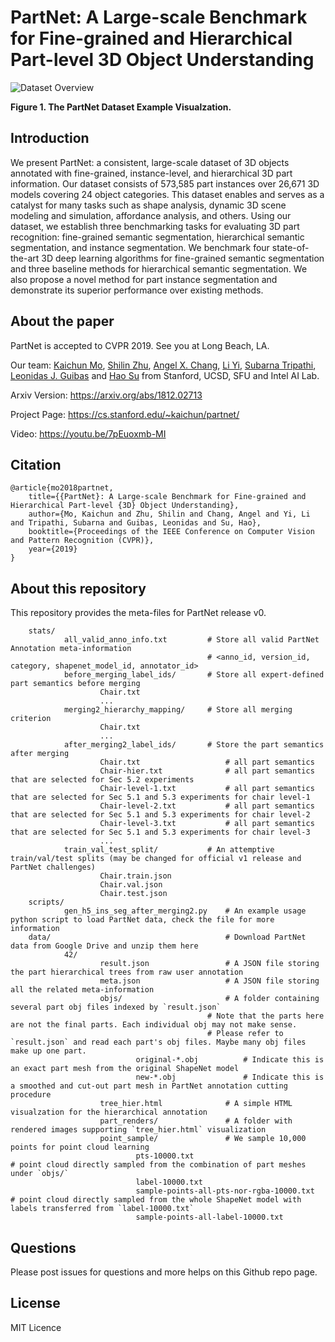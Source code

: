 # PartNet: A Large-scale Benchmark for Fine-grained and Hierarchical Part-level 3D Object Understanding 

![Dataset Overview](https://github.com/daerduoCarey/partnet_dataset/blob/master/images/data_visu.png)

**Figure 1. The PartNet Dataset Example Visualzation.**

## Introduction

We present PartNet: a consistent, large-scale dataset of 3D objects annotated with fine-grained, instance-level, and hierarchical 3D part information. Our dataset consists of 573,585 part instances over 26,671 3D models covering 24 object categories. This dataset enables and serves as a catalyst for many tasks such as shape analysis, dynamic 3D scene modeling and simulation, affordance analysis, and others. Using our dataset, we establish three benchmarking tasks for evaluating 3D part recognition: fine-grained semantic segmentation, hierarchical semantic segmentation, and instance segmentation. We benchmark four state-of-the-art 3D deep learning algorithms for fine-grained semantic segmentation and three baseline methods for hierarchical semantic segmentation. We also propose a novel method for part instance segmentation and demonstrate its superior performance over existing methods.

## About the paper

PartNet is accepted to CVPR 2019. See you at Long Beach, LA.

Our team: [Kaichun Mo](https://cs.stanford.edu/~kaichun), [Shilin Zhu](http://cseweb.ucsd.edu/~shz338/), [Angel X. Chang](https://angelxuanchang.github.io/), [Li Yi](https://cs.stanford.edu/~ericyi/), [Subarna Tripathi](https://subarnatripathi.github.io/), [Leonidas J. Guibas](https://geometry.stanford.edu/member/guibas/) and [Hao Su](http://cseweb.ucsd.edu/~haosu/) from Stanford, UCSD, SFU and Intel AI Lab.

Arxiv Version: https://arxiv.org/abs/1812.02713

Project Page: https://cs.stanford.edu/~kaichun/partnet/

Video: https://youtu.be/7pEuoxmb-MI

## Citation

    @article{mo2018partnet,
        title={{PartNet}: A Large-scale Benchmark for Fine-grained and Hierarchical Part-level {3D} Object Understanding},
        author={Mo, Kaichun and Zhu, Shilin and Chang, Angel and Yi, Li and Tripathi, Subarna and Guibas, Leonidas and Su, Hao},
        booktitle={Proceedings of the IEEE Conference on Computer Vision and Pattern Recognition (CVPR)},
        year={2019}
    }

## About this repository

This repository provides the meta-files for PartNet release v0. 


```
    stats/
            all_valid_anno_info.txt         # Store all valid PartNet Annotation meta-information
                                            # <anno_id, version_id, category, shapenet_model_id, annotator_id>
            before_merging_label_ids/       # Store all expert-defined part semantics before merging
                    Chair.txt
                    ...
            merging2_hierarchy_mapping/     # Store all merging criterion
                    Chair.txt
                    ...
            after_merging2_label_ids/       # Store the part semantics after merging
                    Chair.txt                   # all part semantics
                    Chair-hier.txt              # all part semantics that are selected for Sec 5.2 experiments
                    Chair-level-1.txt           # all part semantics that are selected for Sec 5.1 and 5.3 experiments for chair level-1
                    Chair-level-2.txt           # all part semantics that are selected for Sec 5.1 and 5.3 experiments for chair level-2
                    Chair-level-3.txt           # all part semantics that are selected for Sec 5.1 and 5.3 experiments for chair level-3
                    ...
            train_val_test_split/           # An attemptive train/val/test splits (may be changed for official v1 release and PartNet challenges)
                    Chair.train.json
                    Chair.val.json
                    Chair.test.json
    scripts/
            gen_h5_ins_seg_after_merging2.py    # An example usage python script to load PartNet data, check the file for more information
    data/                                       # Download PartNet data from Google Drive and unzip them here
            42/
                    result.json                 # A JSON file storing the part hierarchical trees from raw user annotation
                    meta.json                   # A JSON file storing all the related meta-information
                    objs/                       # A folder containing several part obj files indexed by `result.json`
                                            # Note that the parts here are not the final parts. Each individual obj may not make sense.
                                            # Please refer to `result.json` and read each part's obj files. Maybe many obj files make up one part.
                            original-*.obj          # Indicate this is an exact part mesh from the original ShapeNet model
                            new-*.obj               # Indicate this is a smoothed and cut-out part mesh in PartNet annotation cutting procedure
                    tree_hier.html              # A simple HTML visualzation for the hierarchical annotation
                    part_renders/               # A folder with rendered images supporting `tree_hier.html` visualization
                    point_sample/               # We sample 10,000 points for point cloud learning
                            pts-10000.txt                               # point cloud directly sampled from the combination of part meshes under `objs/`
                            label-10000.txt
                            sample-points-all-pts-nor-rgba-10000.txt    # point cloud directly sampled from the whole ShapeNet model with labels transferred from `label-10000.txt`
                            sample-points-all-label-10000.txt

```

## Questions

Please post issues for questions and more helps on this Github repo page.


## License

MIT Licence

